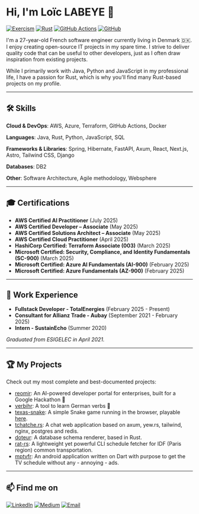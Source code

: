 # Hi, I'm Loïc LABEYE 👋

[![Exercism](https://img.shields.io/badge/Exercism-009CAB?style=for-the-badge&logo=exercism&logoColor=white)](https://exercism.org/profiles/nag763)
[![Rust](https://img.shields.io/badge/rust-%23000000.svg?style=for-the-badge&logo=rust&logoColor=white)](https://github.com/search?q=owner%3Anag763+language%3ARust+&type=code)
[![GitHub Actions](https://img.shields.io/badge/github%20actions-%232671E5.svg?style=for-the-badge&logo=githubactions&logoColor=white)](https://github.com/search?q=owner%3Anag763+.github%2Fworkflows&type=code)
[![GitHub](https://img.shields.io/badge/github-%23121011.svg?style=for-the-badge&logo=github&logoColor=white)](https://github.com/nag763)

I'm a 27-year-old French software engineer currently living in Denmark 🇩🇰. I enjoy creating open-source IT projects in my spare time. I strive to deliver quality code that can be useful to other developers, just as I often draw inspiration from existing projects.

While I primarily work with Java, Python and JavaScript in my professional life, I have a passion for Rust, which is why you'll find many Rust-based projects on my profile.

---

## 🛠️ Skills

**Cloud & DevOps**: AWS, Azure, Terraform, GitHub Actions, Docker

**Languages**: Java, Rust, Python, JavaScript, SQL

**Frameworks & Libraries**: Spring, Hibernate, FastAPI, Axum, React, Next.js, Astro, Tailwind CSS, Django

**Databases**: DB2

**Other**: Software Architecture, Agile methodology, Websphere

---

## 🎓 Certifications

-   **AWS Certified AI Practitioner** (July 2025)
-   **AWS Certified Developer – Associate** (May 2025)
-   **AWS Certified Solutions Architect – Associate** (May 2025)
-   **AWS Certified Cloud Practitioner** (April 2025)
-   **HashiCorp Certified: Terraform Associate (003)** (March 2025)
-   **Microsoft Certified: Security, Compliance, and Identity Fundamentals (SC-900)** (March 2025)
-   **Microsoft Certified: Azure AI Fundamentals (AI-900)** (February 2025)
-   **Microsoft Certified: Azure Fundamentals (AZ-900)** (February 2025)

---

## 💼 Work Experience

-   **Fullstack Developer - TotalEnergies** (February 2025 - Present)
-   **Consultant for Allianz Trade - Aubay** (September 2021 - February 2025)
-   **Intern - SustainEcho** (Summer 2020)

*Graduated from ESIGELEC in April 2021.*

---

## 🏆 My Projects

Check out my most complete and best-documented projects:

*   [reomir](https://github.com/nag763/REOMIR): An AI-powered developer portal for enterprises, built for a Google Hackathon 🚀
*   [verbihr](https://github.com/nag763/verbihr): A tool to learn German verbs 📘
*   [texas-snake](https://github.com/nag763/texas-snake): A simple Snake game running in the browser, playable [here](https://nag763.github.io/texas-snake/).
*   [tchatche.rs](https://github.com/nag763/tchatchers): A chat web application based on axum, yew.rs, tailwind, nginx, postgres and redis.
*   [doteur](https://github.com/nag763/doteur): A database schema renderer, based in Rust.
*   [rat-rs](https://github.com/nag763/rat-rs): A lightweight yet powerful CLI schedule fetcher for IDF (Paris region) common transportation.
*   [mptvfr](https://github.com/nag763/mptvfr): An android application written on Dart with purpose to get the TV schedule without any - annoying - ads.

---

## 📫 Find me on

[![LinkedIn](https://img.shields.io/badge/LinkedIn-0077B5?style=for-the-badge&logo=linkedin&logoColor=white)](https://linked.in/labeyel)
[![Medium](https://img.shields.io/badge/Medium-12100E?style=for-the-badge&logo=medium&logoColor=white)](https://medium.com/@loic.labeye)
[![Email](https://img.shields.io/badge/ProtonMail-8B89CC?style=for-the-badge&logo=protonmail&logoColor=white)](mailto:loic.labeye.contact@pm.me)
